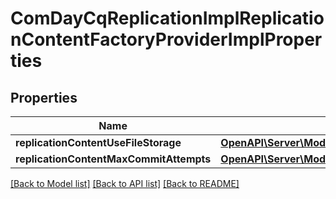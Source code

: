 # ComDayCqReplicationImplReplicationContentFactoryProviderImplProperties

## Properties
Name | Type | Description | Notes
------------ | ------------- | ------------- | -------------
**replicationContentUseFileStorage** | [**OpenAPI\Server\Model\ConfigNodePropertyBoolean**](ConfigNodePropertyBoolean.md) |  | [optional] 
**replicationContentMaxCommitAttempts** | [**OpenAPI\Server\Model\ConfigNodePropertyInteger**](ConfigNodePropertyInteger.md) |  | [optional] 

[[Back to Model list]](../README.md#documentation-for-models) [[Back to API list]](../README.md#documentation-for-api-endpoints) [[Back to README]](../README.md)


